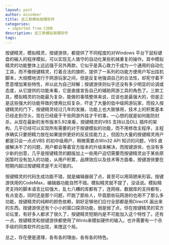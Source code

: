 ```yaml
---
layout: post
author: missdeer
title: 这三款模拟按键软件
categories: 
 - imported from CSDN
description: 这三款模拟按键软件
tags: 
---
```


按键精灵，模拟精灵，按键游侠，都提供了不同程度的对Windows 平台下鼠标键盘的输入的程序模拟，可以实现无人值守的自动化某些机械重复的操作。其中模拟精灵的功能整体上远远强于另外两款，它似乎是真心致力于成为一个通用的自动化工具，而不像按键精灵，打着合法的旗帜，提供了一系列的功能方便用户写出挂机脚本，大规模地流行于网游玩家之间，但是反复地强调自己的合法性，却死守着不愿意增加某些特性，并以此为自己辩解；按键游侠则似乎还没有多少明显的论调或态度，从它提供的功能来看，它是直接宣告自己的辅助网游工具的角色了。三款工具，模拟精灵的功能最为复杂，能做的事情整体来说，应该也是最强大的，但是正是这些强大的功能导致的使用比较复杂，吓走了大量的低中级网游玩家，而投入按键精灵的门下，按键精灵经过几年的发展，功能上也大致够用，技术上的积累基本已经走到尽头，现在已经疲于干些网游外挂才干的事，一心想的就是如何能防封杀，从现在最新的发布版本5.92来看，按键精灵的VBS 支持以及DLL 插件的架构，几乎已经可以实现所有需要的对于按键模拟的功能，而不用修改主程序，主程序确实只要把精力放在如果提供更好的反反挂能力上，但因为大量的按键精灵用户都是只会一点点VBS 的初中级用户，稍微需要点Win32 API 知识的问题，VBS 直接解决不了的问题，用户都会等着官方版本的升级来解决，而按键游侠，也没有多少新的创意，几乎是按键精灵的翻版加上一些用户迫切需要而按键精灵出于某些原因暂时没有加入的功能，从用户积累，品牌效应以及技术等方面看，按键游侠要在短期内超过按键精灵是不太可能的。

按键精灵的代码生成功能不错，就是编辑器弱了点，甚至可以用简陋来形容。按键游侠用的CodeMax，编辑器功能自然不错。模拟精灵就不提了，没话说。模拟精灵支持的脚本语言比较强大，乱七八糟的库都有了，连网络，数据库的支持都有，有点变态，同时还是那个问题，吓跑了那些人，毕竟那些玩网游的也用不了那么多功能，按键精灵的纯粹的颜色依赖，刚好足够他们应付全部都是用DirectX 画出来的东西。按键游侠还有个小小的窗口探测功能，弱是弱了点，但在按键精灵的官方论坛里，有好多人都求了很久了，按键精灵短期内是不可能加入这个特性了。还有一点，按键精灵和按键游侠都使用了WinIo来模拟硬件的输入。也许需要有一个杀手级的同类软件的出现，来搅这个局。

总之，存在便是道理，各有各的理由，各有各的特色。

